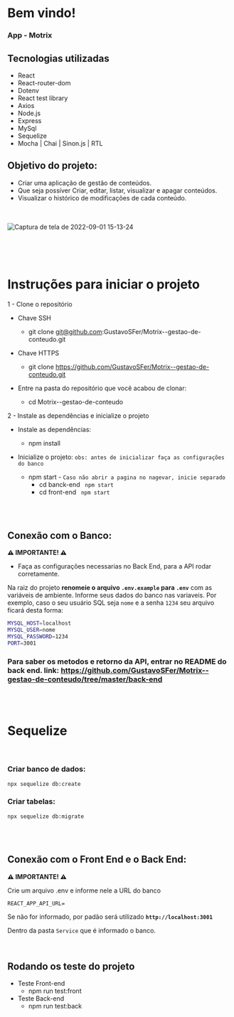 # Bem vindo!
### App - Motrix

## Tecnologias utilizadas
- React
- React-router-dom
- Dotenv
- React test library
- Axios
- Node.js
- Express
- MySql
- Sequelize
- Mocha | Chai | Sinon.js | RTL

## Objetivo do projeto:
  * Criar uma aplicação de gestão de conteúdos.
  * Que seja possíver Criar, editar, listar, visualizar e apagar conteúdos.
  * Visualizar o histórico de modificações de cada conteúdo.
<br><br><br>

![Captura de tela de 2022-09-01 15-13-24](https://user-images.githubusercontent.com/71854204/187984274-2c4602a5-77f8-46a3-b4f7-44be296226d5.png)

<br><br><br>

  # Instruções para iniciar o projeto
  1 - Clone o repositório
  * Chave SSH
    * git clone git@github.com:GustavoSFer/Motrix--gestao-de-conteudo.git

  * Chave HTTPS
    * git clone https://github.com/GustavoSFer/Motrix--gestao-de-conteudo.git

  * Entre na pasta do repositório que você acabou de clonar:
    * cd Motrix--gestao-de-conteudo

2 - Instale as dependências e inicialize o projeto
  * Instale as dependências:
    * npm install
  
  * Inicialize o projeto: `obs: antes de inicializar faça as configurações do banco`
    * npm start - `Caso não abrir a pagina no nagevar, inicie separado`
      * cd banck-end 
      ``` npm start```
      * cd front-end 
      ``` npm start```

<br><br>

## Conexão com o Banco:

**⚠️ IMPORTANTE! ⚠️**
* Faça as configurações necessarias no Back End, para a API rodar corretamente.

Na raiz do projeto **renomeie o arquivo `.env.example` para `.env`** com as variáveis de ambiente. Informe seus dados do banco nas variaveis.
Por exemplo, caso o seu usuário SQL seja `nome` e a senha `1234` seu arquivo ficará desta forma:

```sh
MYSQL_HOST=localhost
MYSQL_USER=nome
MYSQL_PASSWORD=1234
PORT=3001
```
### Para saber os metodos e retorno da API, entrar no README do back end. link: https://github.com/GustavoSFer/Motrix--gestao-de-conteudo/tree/master/back-end

<br><br>

# Sequelize

<br>

### Criar banco de dados:
```npx sequelize db:create```

### Criar tabelas:
```npx sequelize db:migrate```

<br><br>


## Conexão com o Front End e o Back End:

**⚠️ IMPORTANTE! ⚠️**

Crie um arquivo .env e informe nele a URL do banco 
```
REACT_APP_API_URL=
```
Se não for informado, por padão será utilizado
**`http://localhost:3001`** 

Dentro da pasta `Service` que é informado o banco.

<br>

## Rodando os teste do projeto
  * Teste Front-end
    * npm run test:front
  * Teste Back-end
    * npm run test:back
